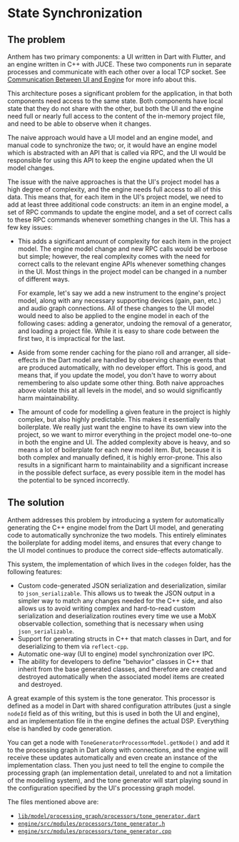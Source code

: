 # State Synchronization

## The problem

Anthem has two primary components: a UI written in Dart with Flutter, and an engine written in C++ with JUCE. These two components run in separate processes and communicate with each other over a local TCP socket. See [Communication Between UI and Engine](communication_between_ui_and_engine.md) for more info about this.

This architecture poses a significant problem for the application, in that both components need access to the same state. Both components have local state that they do not share with the other, but both the UI and the engine need full or nearly full access to the content of the in-memory project file, and need to be able to observe when it changes.

The naive approach would have a UI model and an engine model, and manual code to synchronize the two; or, it would have an engine model which is abstracted with an API that is called via RPC, and the UI would be responsible for using this API to keep the engine updated when the UI model changes.

The issue with the naive approaches is that the UI's project model has a high degree of complexity, and the engine needs full access to all of this data. This means that, for each item in the UI's project model, we need to add at least three additional code constructs: an item in an engine model, a set of RPC commands to update the engine model, and a set of correct calls to these RPC commands whenever something changes in the UI. This has a few key issues:

- This adds a significant amount of complexity for each item in the project model. The engine model change and new RPC calls would be verbose but simple; however, the real complexity comes with the need for correct calls to the relevant engine APIs whenever something changes in the UI. Most things in the project model can be changed in a number of different ways.

  For example, let's say we add a new instrument to the engine's project model, along with any necessary supporting devices (gain, pan, etc.) and audio graph connections. All of these changes to the UI model would need to also be applied to the engine model in each of the following cases: adding a generator, undoing the removal of a generator, and loading a project file. While it is easy to share code between the first two, it is impractical for the last.

- Aside from some render caching for the piano roll and arranger, all side-effects in the Dart model are handled by observing change events that are produced automatically, with no developer effort. This is good, and means that, if you update the model, you don't have to worry about remembering to also update some other thing. Both naive approaches above violate this at all levels in the model, and so would significantly harm maintainability.

- The amount of code for modelling a given feature in the project is highly complex, but also highly predictable. This makes it essentially boilerplate. We really just want the engine to have its own view into the project, so we want to mirror everything in the project model one-to-one in both the engine and UI. The added complexity above is heavy, and so means a lot of boilerplate for each new model item. But, because it is both complex and manually defined, it is highly error-prone. This also results in a significant harm to maintainability and a significant increase in the possible defect surface, as every possible item in the model has the potential to be synced incorrectly.

## The solution

Anthem addresses this problem by introducing a system for automatically generating the C++ engine model from the Dart UI model, and generating code to automatically synchronize the two models. This entirely eliminates the boilerplate for adding model items, and ensures that every change to the UI model continues to produce the correct side-effects automatically.

This system, the implementation of which lives in the `codegen` folder, has the following features:

- Custom code-generated JSON serialization and deserialization, similar to `json_serializable`. This allows us to tweak the JSON output in a simpler way to match any changes needed for the C++ side, and also allows us to avoid writing complex and hard-to-read custom serialization and deserialization routines every time we use a MobX observable collection, something that is necessary when using `json_serializable`.
- Support for generating structs in C++ that match classes in Dart, and for deserializing to them via `reflect-cpp`.
- Automatic one-way (UI to engine) model synchronization over IPC.
- The ability for developers to define "behavior" classes in C++ that inherit from the base generated classes, and therefore are created and destroyed automatically when the associated model items are created and destroyed.

A great example of this system is the tone generator. This processor is defined as a model in Dart with shared configuration attributes (just a single `nodeId` field as of this writing, but this is used in both the UI and engine), and an implementation file in the engine defines the actual DSP. Everything else is handled by code generation.

You can get a node with `ToneGeneratorProcessorModel.getNode()` and add it to the processing graph in Dart along with connections, and the engine will receive these updates automatically and even create an instance of the implementation class. Then you just need to tell the engine to compile the processing graph (an implementation detail, unrelated to and not a limitation of the modelling system), and the tone generator will start playing sound in the configuration specified by the UI's processing graph model.

The files mentioned above are:
- [`lib/model/processing_graph/processors/tone_generator.dart`](../lib/model/processing_graph/processors/tone_generator.dart)
- [`engine/src/modules/processors/tone_generator.h`](../engine/src/modules/processors/tone_generator.h)
- [`engine/src/modules/processors/tone_generator.cpp`](../engine/src/modules/processors/tone_generator.cpp)

